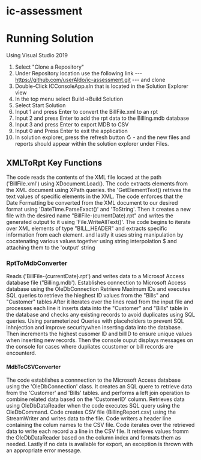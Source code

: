 # ic-assessment
# Running Solution
Using Visual Studio 2019
1. Select "Clone a Repository"
2. Under Repository location use the following link --- https://github.com/userAldo/ic-assessment.git  --- and clone
3. Double-Click ICConsoleApp.sln that is located in the Solution Explorer view
4. In the top menu select Build->Build Solution
5. Select Start Solution
6. Input 1 and press Enter to convert the BillFile.xml to an rpt
7. Input 2 and press Enter to add the rpt data to the Billing.mdb database
8. Input 3 and press Enter to export MDB to CSV 
9. Input 0 and Press Enter to exit the application
10. In solution explorer, press the refresh button ↻ - and the new files and reports should appear within the solution explorer under Files.

## XMLToRpt Key Functions
The code reads the contents of the XML file locaed at the path ('BillFile.xml') using XDocument.Load(). 
The code extracts elements from the XML document using XPath queries. the 'GetElementText() retrives the text values of specific elements in the XML. 
The code enforces that the Date Formatting be converted from the XML document to our desired format using 'DateTime.ParseExact()' and 'ToString'.
Then it creates a new file with the desired name "BillFile-(currentDate).rpt" and writes the generated output to it using 'File.WriteAllText()'.
The code begins to iterate over XML elements of type "BILL_HEADER" and extracts specific information from each element. 
and lastly it uses string manipulation by cocatenating various values together using string interpolation $ and attaching them to the 'output' string

### RptToMdbConverter
Reads ('BillFile-{currentDate}.rpt') and writes data to a Microsof Access database file ("Billing.mdb').
Establishes connection to Microsoft Access database using the OleDbConnection 
Retrieve Maximum IDs and executes SQL queries to retrieve the hieghest ID values from the "Bills" and "Customer" tables 
After it iterates over the lines read from the input file and processes each line it inserts data into the "Customer" and "Bills" table in the database and checks any existing records to avoid duplicates using SQL queries. 
Using parameterized Queries with placeholders to prevent SQL inhnjection and improve securitywhen inserting data into the database.
Then increments the highest cusomer ID and billID to ensure unique values when inserting new records.
Then the console ouput displays messages on the console for cases where dupliates ccustomer or bill records are encounterd. 

#### MdbToCSVConverter 
The code establishes a connnection to the Microsoft Access database using the 'OleDbConnection' class.
It creates an SQL quere to retrieve data from the 'Customer' and  'Bills' tables. and performs a left join operation to combine related data based on the 'CustomerID' column.
Retrieves data using OleDbDataReader when the code executes SQL query using the OleDbCommand.
Code creates CSV file (BillingReport.csv) using the StreamWriter and writes data to the file.
Code writers a header line containing the colum names to the CSV file.
Code iterates over the retrieved data to write each record a a line in the CSV file. It retrieves values fromm the OleDbDataReader based on the column index and formats them as needed. 
Lastly if no data is available for export, an exception is thrown with an appropriate error message. 

